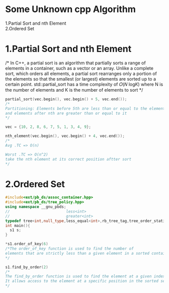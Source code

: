 # Some Unknown cpp Algorithm

1.Partial Sort and nth Element<br> 
2.Ordered Set<br>

# 1.Partial Sort and nth Element
/*
In C++, a partial sort is an algorithm that partially sorts a range of elements in a container, such as a vector or an array. 
Unlike a complete sort, which orders all elements, a partial sort rearranges only a portion of the elements so that the smallest 
(or largest) elements are sorted up to a certain point.
std::partial_sort has a time complexity of 𝑂(𝑁 log𝐾) where N is the number of elements and K is the number of elements to sort
*/
```cpp
partial_sort(vec.begin(), vec.begin() + 5, vec.end());
/*
Partitioning: Elements before 5th are less than or equal to the element at nth,
and elements after nth are greater than or equal to it
*/

vec = {10, 2, 8, 6, 7, 5, 1, 3, 4, 9};

nth_element(vec.begin(), vec.begin() + 4, vec.end()); 
/*
Avg .TC => O(n)

Worst .TC => O(n^2)
take the nth element at its correct position aftter sort
*/
```


# 2.Ordered Set
```cpp
#include<ext/pb_ds/assoc_container.hpp>
#include<ext/pb_ds/tree_policy.hpp>
using namespace __gnu_pbds;
//                         less<int> 
//                         greater<int>                 
typedef tree<int,null_type,less_equal<int>,rb_tree_tag,tree_order_statistics_node_update>s1;
int main(){
  s1 s; 
}

*s1.order_of_key(6)
/*The order_of_key function is used to find the number of
elements that are strictly less than a given element in a sorted container.
*/

s1.find_by_order(2)
/*
The find_by_order function is used to find the element at a given index in a sorted container.
It allows access to the element at a specific position in the sorted sequence.
*/
```
